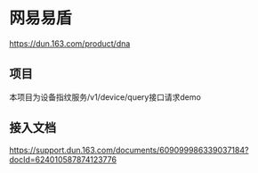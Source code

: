 # 网易易盾
https://dun.163.com/product/dna

## 项目
本项目为设备指纹服务/v1/device/query接口请求demo

## 接入文档
https://support.dun.163.com/documents/609099986339037184?docId=624010587874123776
